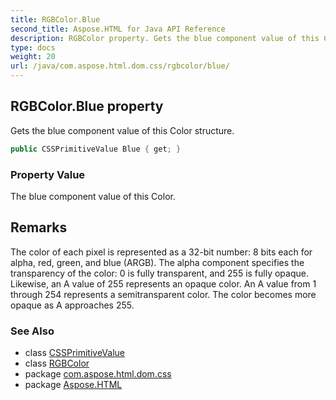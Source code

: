 ```yaml
---
title: RGBColor.Blue
second_title: Aspose.HTML for Java API Reference
description: RGBColor property. Gets the blue component value of this Color structure
type: docs
weight: 20
url: /java/com.aspose.html.dom.css/rgbcolor/blue/
---
```

## RGBColor.Blue property

Gets the blue component value of this Color structure.

```java
public CSSPrimitiveValue Blue { get; }
```

### Property Value

The blue component value of this Color.

## Remarks

The color of each pixel is represented as a 32-bit number: 8 bits each for alpha, red, green, and blue (ARGB). The alpha component specifies the transparency of the color: 0 is fully transparent, and 255 is fully opaque. Likewise, an A value of 255 represents an opaque color. An A value from 1 through 254 represents a semitransparent color. The color becomes more opaque as A approaches 255.

### See Also

* class [CSSPrimitiveValue](../../cssprimitivevalue/)
* class [RGBColor](../)
* package [com.aspose.html.dom.css](../../rgbcolor/)
* package [Aspose.HTML](../../../)
